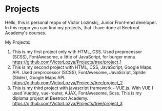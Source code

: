 # Projects
Hello, this is personal reppo of Victor Lozinskij, Junior Front-end developer.
In this reppo you can find my projects, that I have done at Beetroot Academy's courses.


My Projects: 
1. This is my first project only with HTML, CSS. Used preprocessor (SCSS), FontAwesome, a little of JavaScript, for burger menu. https://github.com/VictorLozya/Projects/tree/project_1
2. This is my second project with HTML, CSS, JavaScript, Google Maps API. Used preprocessor (SCSS), FontAwesome, JavaScript, Splide (Slider), Google Maps API. https://github.com/VictorLozya/Projects/tree/project_2
3. This is my third project with javascript framework - VUE.js. With VUE I used Vuetidy, vue-router, AJAX, FontAwesome, Scss. This is my diploma project at Beetroot Academy. https://github.com/VictorLozya/Projects/tree/project_3
